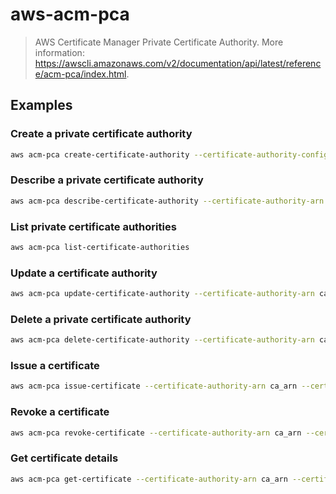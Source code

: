 # aws-acm-pca

> AWS Certificate Manager Private Certificate Authority. More information: <https://awscli.amazonaws.com/v2/documentation/api/latest/reference/acm-pca/index.html>.

## Examples

### Create a private certificate authority

```bash
aws acm-pca create-certificate-authority --certificate-authority-configuration ca_config --idempotency-token token --permanent-deletion-time-in-days number
```

### Describe a private certificate authority

```bash
aws acm-pca describe-certificate-authority --certificate-authority-arn ca_arn
```

### List private certificate authorities

```bash
aws acm-pca list-certificate-authorities
```

### Update a certificate authority

```bash
aws acm-pca update-certificate-authority --certificate-authority-arn ca_arn --certificate-authority-configuration ca_config --status status
```

### Delete a private certificate authority

```bash
aws acm-pca delete-certificate-authority --certificate-authority-arn ca_arn
```

### Issue a certificate

```bash
aws acm-pca issue-certificate --certificate-authority-arn ca_arn --certificate-signing-request cert_signing_request --signing-algorithm algorithm --validity validity
```

### Revoke a certificate

```bash
aws acm-pca revoke-certificate --certificate-authority-arn ca_arn --certificate-serial serial --reason reason
```

### Get certificate details

```bash
aws acm-pca get-certificate --certificate-authority-arn ca_arn --certificate-arn cert_arn
```
